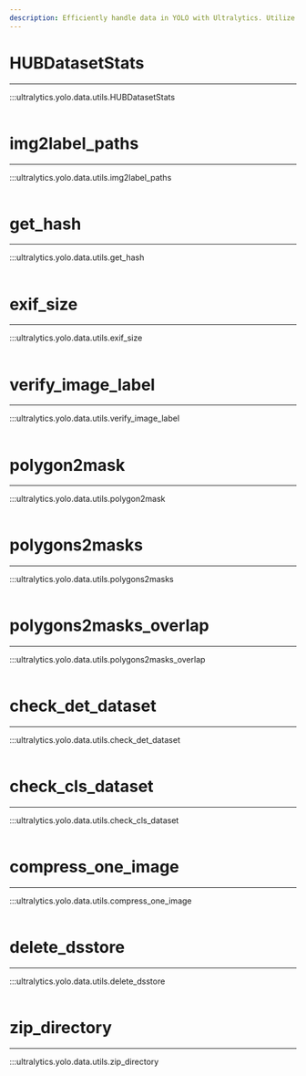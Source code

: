 ```yaml
---
description: Efficiently handle data in YOLO with Ultralytics. Utilize HUBDatasetStats and customize datasets with these data utility functions.
---
```


# HUBDatasetStats
---
:::ultralytics.yolo.data.utils.HUBDatasetStats
<br><br>

# img2label_paths
---
:::ultralytics.yolo.data.utils.img2label_paths
<br><br>

# get_hash
---
:::ultralytics.yolo.data.utils.get_hash
<br><br>

# exif_size
---
:::ultralytics.yolo.data.utils.exif_size
<br><br>

# verify_image_label
---
:::ultralytics.yolo.data.utils.verify_image_label
<br><br>

# polygon2mask
---
:::ultralytics.yolo.data.utils.polygon2mask
<br><br>

# polygons2masks
---
:::ultralytics.yolo.data.utils.polygons2masks
<br><br>

# polygons2masks_overlap
---
:::ultralytics.yolo.data.utils.polygons2masks_overlap
<br><br>

# check_det_dataset
---
:::ultralytics.yolo.data.utils.check_det_dataset
<br><br>

# check_cls_dataset
---
:::ultralytics.yolo.data.utils.check_cls_dataset
<br><br>

# compress_one_image
---
:::ultralytics.yolo.data.utils.compress_one_image
<br><br>

# delete_dsstore
---
:::ultralytics.yolo.data.utils.delete_dsstore
<br><br>

# zip_directory
---
:::ultralytics.yolo.data.utils.zip_directory
<br><br>
